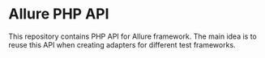 # Allure PHP API
This repository contains PHP API for Allure framework. The main idea is to reuse this API when creating adapters for different test frameworks.
